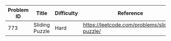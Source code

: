 | Problem ID | Title | Difficulty | Reference
| --- | --- | --- | ---
| 773 | Sliding Puzzle | Hard | https://leetcode.com/problems/sliding-puzzle/
